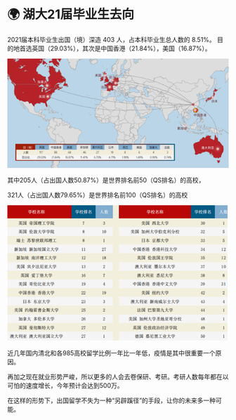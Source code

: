 # 🌍 湖大21届毕业生去向

&#x20;   2021届本科毕业生出国（境）深造 403 人，占本科毕业生总人数的 8.51%。 目的地首选英国（29.03%），其次是中国香港（21.84%），美国（16.87%）。

![](../.gitbook/assets/image.png)

其中205人（占出国人数50.87%）是世界排名前50（QS排名）的高校，

321人（占出国人数79.65%）是世界排名前100（QS排名）的高校

![top50大学（QS排名）深造情况](<../.gitbook/assets/image (1).png>)

&#x20;   近几年国内清北和各985高校留学比例一年比一年低，疫情是其中很重要一个原因。

&#x20;   再加之现在就业形势严峻，所以更多的人会去卷保研、考研。考研人数每年都在以可怕的速度增长，今年预计会达到500万。

&#x20;   在这样的形势下，出国留学不失为一种“另辟蹊径”的手段，让你的未来多一种可能。
